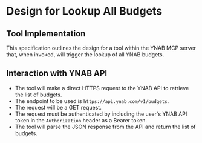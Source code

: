 # Design for Lookup All Budgets

## Tool Implementation

This specification outlines the design for a tool within the YNAB MCP server that, when invoked, will trigger the lookup
of all YNAB budgets.

## Interaction with YNAB API

- The tool will make a direct HTTPS request to the YNAB API to retrieve the list of budgets.
- The endpoint to be used is `https://api.ynab.com/v1/budgets`.
- The request will be a GET request.
- The request must be authenticated by including the user's YNAB API token in the `Authorization` header as a Bearer token.
- The tool will parse the JSON response from the API and return the list of budgets.
